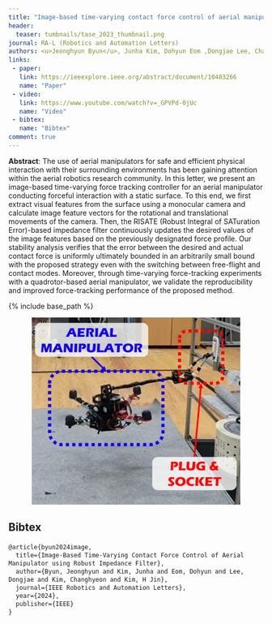 ```yaml
---
title: "Image-based time-varying contact force control of aerial manipulator using robust impedance filter"
header:
  teaser: tumbnails/tase_2023_thumbnail.png
journal: RA-L (Robotics and Automation Letters)
authors: <u>Jeonghyun Byun</u>, Junha Kim, Dohyun Eom ,Dongjae Lee, Changhyeon Kim, and H. Jin Kim
links:
 - paper:
   link: https://ieeexplore.ieee.org/abstract/document/10483266
   name: "Paper"
 - video:
   link: https://www.youtube.com/watch?v=_GPVPd-0jUc
   name: "Video"
 - bibtex: 
   name: "Bibtex"
comment: true
---
```


**Abstract**: The use of aerial manipulators for safe and efficient physical interaction with their surrounding environments has been gaining attention within the aerial robotics research community. In this letter, we present an image-based time-varying force tracking controller for an aerial manipulator conducting forceful interaction with a static surface. To this end, we first extract visual features from the surface using a monocular camera and calculate image feature vectors for the rotational and translational movements of the camera. Then, the RISATE (Robust Integral of SATuration Error)-based impedance filter continuously updates the desired values of the image features based on the previously designated force profile. Our stability analysis verifies that the error between the desired and actual contact force is uniformly ultimately bounded in an arbitrarily small bound with the proposed strategy even with the switching between free-flight and contact modes. Moreover, through time-varying force-tracking experiments with a quadrotor-based aerial manipulator, we validate the reproducibility and improved force-tracking performance of the proposed method.

{% include base_path %}

<center><img src="/images/tumbnails/plug-pulling-aerial-manipulator-v2.png" width="412" height="369"></center>


## Bibtex <a id="bibtex"></a>
```
@article{byun2024image,
  title={Image-Based Time-Varying Contact Force Control of Aerial Manipulator using Robust Impedance Filter},
  author={Byun, Jeonghyun and Kim, Junha and Eom, Dohyun and Lee, Dongjae and Kim, Changhyeon and Kim, H Jin},
  journal={IEEE Robotics and Automation Letters},
  year={2024},
  publisher={IEEE}
}
```
